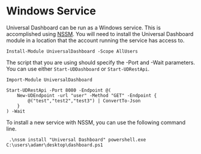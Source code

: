 # Windows Service

Universal Dashboard can be run as a Windows service. This is accomplished using [NSSM](https://nssm.cc/). You will need to install the Universal Dashboard module in a location that the account running the service has access to. 

```text
Install-Module UniversalDashboard -Scope AllUsers
```

The script that you are using should specify the -Port and -Wait parameters. You can use either `Start-UDDashboard` or `Start-UDRestApi`. 

```text
Import-Module UniversalDashboard

Start-UDRestApi -Port 8080 -Endpoint @(
    New-UDEndpoint -url "user" -Method "GET" -Endpoint {
        @("test","test2","test3") | ConvertTo-Json
    }
) -Wait

```

To install a new service with NSSM, you can use the following command line. 

```text
 .\nssm install "Universal Dashboard" powershell.exe C:\users\adamr\desktop\dashboard.ps1
```


